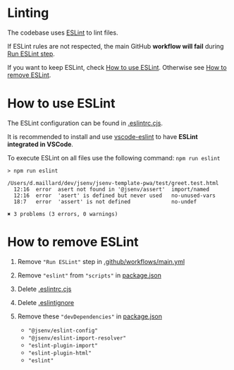 # Linting

The codebase uses [ESLint](https://eslint.org) to lint files.

If ESLint rules are not respected, the main GitHub **workflow will fail** during [Run ESLint step](../../.github/workflows/main.yml#L38).

If you want to keep ESLint, check [How to use ESLint](#How-to-use-eslint). Otherwise see [How to remove ESLint](#How-to-remove-eslint).

# How to use ESLint

The ESLint configuration can be found in [.eslintrc.cjs](../../.eslintrc.cjs).

It is recommended to install and use [vscode-eslint](https://marketplace.visualstudio.com/items?itemName=dbaeumer.vscode-eslint) to have **ESLint integrated in VSCode**.

To execute ESLint on all files use the following command: `npm run eslint`

```console
> npm run eslint

/Users/d.maillard/dev/jsenv/jsenv-template-pwa/test/greet.test.html
  12:16  error  asert not found in '@jsenv/assert'  import/named
  12:16  error  'asert' is defined but never used   no-unused-vars
  18:7   error  'assert' is not defined             no-undef

✖ 3 problems (3 errors, 0 warnings)
```

# How to remove ESLint

1. Remove `"Run ESLint"` step in [.github/workflows/main.yml](../../.github/workflows/main.yml#L38)
2. Remove `"eslint"` from `"scripts"` in [package.json](../../package.json#L24)
3. Delete [.eslintrc.cjs](../../.eslintrc.cjs)
4. Delete [.eslintignore](../../.eslintignore)
5. Remove these `"devDependencies"` in [package.json](../../package.json#L44)

   - `"@jsenv/eslint-config"`
   - `"@jsenv/eslint-import-resolver"`
   - `"eslint-plugin-import"`
   - `"eslint-plugin-html"`
   - `"eslint"`
